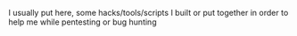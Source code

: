 I usually put here, some hacks/tools/scripts I built or put together in order to help me while pentesting or bug hunting 